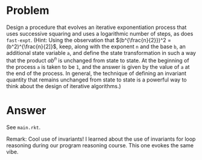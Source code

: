 # Problem

Design a procedure that evolves an iterative exponentiation process that uses successive squaring and uses a logarithmic number of steps, as does `fast-expt`. (Hint: Using the observation that $(b^{\frac{n}{2}})^2 = (b^2)^{\frac{n}{2]}$, keep, along with the exponent `n` and the base `b`, an additional state variable `a`, and define the state transformation in such a way that the product $ab^n$ is unchanged from state to state. At the beginning of the process `a` is taken to be `1`, and the answer is given by the value of `a` at the end of the process. In general, the technique of defining an invariant quantity that remains unchanged from state to state is a powerful way to think about the design of iterative algorithms.)

# Answer

See `main.rkt`.

Remark: Cool use of invariants! I learned about the use of invariants for loop reasoning during our program reasoning course. This one evokes the same vibe.
